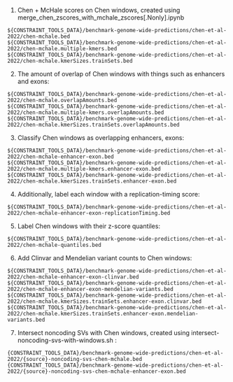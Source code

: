 1. Chen + McHale scores on Chen windows, created using merge_chen_zscores_with_mchale_zscores[.Nonly].ipynb
```
${CONSTRAINT_TOOLS_DATA}/benchmark-genome-wide-predictions/chen-et-al-2022/chen-mchale.bed
${CONSTRAINT_TOOLS_DATA}/benchmark-genome-wide-predictions/chen-et-al-2022/chen-mchale.multiple-kmers.bed
${CONSTRAINT_TOOLS_DATA}/benchmark-genome-wide-predictions/chen-et-al-2022/chen-mchale.kmerSizes.trainSets.bed
```
2. The amount of overlap of Chen windows with things such as enhancers and exons: 
```
${CONSTRAINT_TOOLS_DATA}/benchmark-genome-wide-predictions/chen-et-al-2022/chen-mchale.overlapAmounts.bed
${CONSTRAINT_TOOLS_DATA}/benchmark-genome-wide-predictions/chen-et-al-2022/chen-mchale.multiple-kmers.overlapAmounts.bed
${CONSTRAINT_TOOLS_DATA}/benchmark-genome-wide-predictions/chen-et-al-2022/chen-mchale.kmerSizes.trainSets.overlapAmounts.bed
```
3. Classify Chen windows as overlapping enhancers, exons: 
```
${CONSTRAINT_TOOLS_DATA}/benchmark-genome-wide-predictions/chen-et-al-2022/chen-mchale-enhancer-exon.bed
${CONSTRAINT_TOOLS_DATA}/benchmark-genome-wide-predictions/chen-et-al-2022/chen-mchale.multiple-kmers.enhancer-exon.bed
${CONSTRAINT_TOOLS_DATA}/benchmark-genome-wide-predictions/chen-et-al-2022/chen-mchale.kmerSizes.trainSets.enhancer-exon.bed
```
4. Additionally, label each window with a replication-timing score: 
```
${CONSTRAINT_TOOLS_DATA}/benchmark-genome-wide-predictions/chen-et-al-2022/chen-mchale-enhancer-exon-replicationTiming.bed
```
5. Label Chen windows with their z-score quantiles: 
```
${CONSTRAINT_TOOLS_DATA}/benchmark-genome-wide-predictions/chen-et-al-2022/chen-mchale-quantiles.bed
```
6. Add Clinvar and Mendelian variant counts to Chen windows: 
```
${CONSTRAINT_TOOLS_DATA}/benchmark-genome-wide-predictions/chen-et-al-2022/chen-mchale-enhancer-exon-clinvar.bed
${CONSTRAINT_TOOLS_DATA}/benchmark-genome-wide-predictions/chen-et-al-2022/chen-mchale-enhancer-exon-mendelian-variants.bed
${CONSTRAINT_TOOLS_DATA}/benchmark-genome-wide-predictions/chen-et-al-2022/chen-mchale.kmerSizes.trainSets.enhancer-exon.clinvar.bed
${CONSTRAINT_TOOLS_DATA}/benchmark-genome-wide-predictions/chen-et-al-2022/chen-mchale.kmerSizes.trainSets.enhancer-exon.mendelian-variants.bed
```
7. Intersect noncoding SVs with Chen windows, created using intersect-noncoding-svs-with-windows.sh : 
```
{CONSTRAINT_TOOLS_DATA}/benchmark-genome-wide-predictions/chen-et-al-2022/{source}-noncoding-svs-chen-mchale.bed
{CONSTRAINT_TOOLS_DATA}/benchmark-genome-wide-predictions/chen-et-al-2022/{source}-noncoding-svs-chen-mchale-enhancer-exon.bed
```
